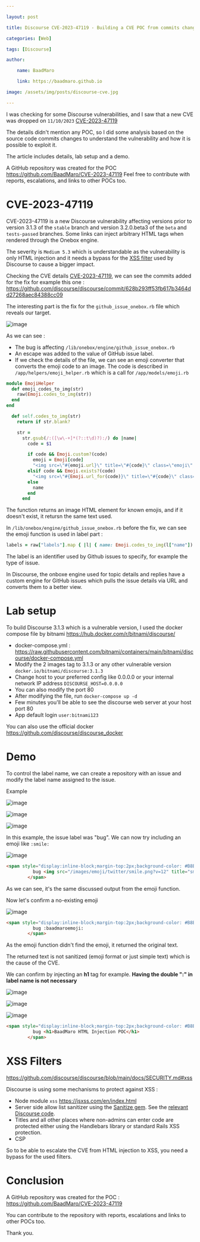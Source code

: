 ```yaml
---

layout: post

title: Discourse CVE-2023-47119 - Building a CVE POC from commits changes 

categories: [Web]

tags: [Discourse]

author:

    name: BaadMaro

    link: https://baadmaro.github.io

image: /assets/img/posts/discourse-cve.jpg

---
```


I was checking for some Discourse vulnerabilities, and I saw that a new CVE was dropped on `11/10/2023`  [CVE-2023-47119](https://nvd.nist.gov/vuln/detail/CVE-2023-47119) 

The details didn't mention any POC, so I did some analysis based on the source code commits changes to understand the vulnerability and how it is possible to exploit it.

The article includes details, lab setup and a demo.

A GitHub repository was created for the POC https://github.com/BaadMaro/CVE-2023-47119 Feel free to contribute with reports, escalations, and links to other POCs too.

# CVE-2023-47119

CVE-2023-47119 is a new Discourse vulnerability affecting versions prior to version 3.1.3 of the `stable` branch and version 3.2.0.beta3 of the `beta` and `tests-passed` branches. Some links can inject arbitrary HTML tags when rendered through the Onebox engine.

The severity is `Medium 5.3`  which is understandable as the vulnerability is only HTML injection and it needs a bypass for the [XSS filter](https://github.com/discourse/discourse/blob/main/docs/SECURITY.md#xss) used by Discourse to cause a bigger impact. 

Checking the CVE details [CVE-2023-47119](https://nvd.nist.gov/vuln/detail/CVE-2023-47119), we can see the commits added for the fix for example this one : https://github.com/discourse/discourse/commit/628b293ff53fb617b3464dd27268aec84388cc09

The interesting part is the fix for the `github_issue_onebox.rb` file which reveals our target.

![image](https://github.com/BaadMaro/baadmaro.github.io/assets/72421091/08cbed3c-2600-499e-9cf6-68a263b9c56a)

As we can see :
- The bug is affecting `/lib/onebox/engine/github_issue_onebox.rb`
- An escape was added to the value of GitHub issue label.
- If we check the details of the file, we can see an emoji converter that converts the emoji code to an image. The code is described in `/app/helpers/emoji_helper.rb` which is a call for `/app/models/emoji.rb`

```ruby
module EmojiHelper
  def emoji_codes_to_img(str)
    raw(Emoji.codes_to_img(str))
  end
end
```

```ruby
  def self.codes_to_img(str)
    return if str.blank?

    str =
      str.gsub(/:([\w\-+]*(?::t\d)?):/) do |name|
        code = $1

        if code && Emoji.custom?(code)
          emoji = Emoji[code]
          "<img src=\"#{emoji.url}\" title=\"#{code}\" class=\"emoji\" alt=\"#{code}\" loading=\"lazy\" width=\"20\" height=\"20\">"
        elsif code && Emoji.exists?(code)
          "<img src=\"#{Emoji.url_for(code)}\" title=\"#{code}\" class=\"emoji\" alt=\"#{code}\" loading=\"lazy\" width=\"20\" height=\"20\">"
        else
          name
        end
      end
```

The function returns an image HTML element for known emojis, and  if it doesn't exist, it retursn the same text used.

In `/lib/onebox/engine/github_issue_onebox.rb` before the fix, we can see the emoji function is used in label part :

```ruby
labels = raw["labels"].map { |l| { name: Emoji.codes_to_img(l["name"]) } }
```

The label is an identifier used by Github issues to specify, for example the type of issue.

In Discourse, the onboxe engine used for topic details and replies have a custom engine for GitHub issues which pulls the issue details via URL and converts them to a better view.

# Lab setup

To build Discourse 3.1.3 which is a vulnerable version, I used the docker compose file by bitnami 
https://hub.docker.com/r/bitnami/discourse/ 
- docker-compose.yml : https://raw.githubusercontent.com/bitnami/containers/main/bitnami/discourse/docker-compose.yml
- Modify the 2 images tag to 3.1.3 or any other vulnerable version `docker.io/bitnami/discourse:3.1.3`
- Change host to your preferred config like 0.0.0.0 or your internal network IP address `DISCOURSE_HOST=0.0.0.0`
- You can also modify the port 80
- After modifying the file, run `docker-compose up -d`
- Few minutes you'll be able to see the discourse web server at your host port 80 
- App default login `user:bitnami123`

You can also use the official docker https://github.com/discourse/discourse_docker 

# Demo 

To control the label name, we can create a repository with an issue and modify the label name assigned to the issue.

Example 

![image](https://github.com/BaadMaro/baadmaro.github.io/assets/72421091/0642ad14-f655-49f0-a829-dddc7077a239)

![image](https://github.com/BaadMaro/baadmaro.github.io/assets/72421091/0fafa829-0a29-4e57-96da-0b30cc169e75)

![image](https://github.com/BaadMaro/baadmaro.github.io/assets/72421091/48505b56-c263-4bae-8960-7d0812cccaf1)

In this example, the issue label was "bug". We can now try including an emoji like `:smile:`

![image](https://github.com/BaadMaro/baadmaro.github.io/assets/72421091/6211c4ca-f0c1-4857-87a2-1168dce2cf3e)

```html
<span style="display:inline-block;margin-top:2px;background-color: #B8B8B8;padding: 2px;border-radius: 4px;color: #fff;margin-left: 3px;">
          bug <img src="/images/emoji/twitter/smile.png?v=12" title="smile" class="emoji" alt="smile" width="20" height="20">
        </span>
```

As we can see, it's the same discussed output from the emoji function.

Now let's confirm a no-existing emoji

![image](https://github.com/BaadMaro/baadmaro.github.io/assets/72421091/ff0b01a4-7240-4acd-bcba-07a69ce5066c)

```html
<span style="display:inline-block;margin-top:2px;background-color: #B8B8B8;padding: 2px;border-radius: 4px;color: #fff;margin-left: 3px;">
          bug :baadmaroemoji:
        </span>
```

As the emoji function didn't find the emoji, it returned the original text.

The returned text is not sanitized (emoji format or just simple text) which is the cause of the CVE.

We can confirm by injecting an **h1** tag for example. **Having the double ":" in label name is not necessary** 

![image](https://github.com/BaadMaro/CVE-2023-47119/assets/72421091/b572c978-895e-4ec5-b223-4fc0da05f17f)

![image](https://github.com/BaadMaro/CVE-2023-47119/assets/72421091/28cae5f3-89e4-4ed6-9ddf-d6f702b17457)

![image](https://github.com/BaadMaro/CVE-2023-47119/assets/72421091/cdac2e11-5932-48fb-b3a5-4a5dc83741a1)

```html
<span style="display:inline-block;margin-top:2px;background-color: #B8B8B8;padding: 2px;border-radius: 4px;color: #fff;margin-left: 3px;">
          bug <h1>BaadMaro HTML Injection POC</h1>
        </span>
```

# XSS Filters

https://github.com/discourse/discourse/blob/main/docs/SECURITY.md#xss 

Discourse is using some mechanisms to protect against XSS :
- Node module `xss` https://jsxss.com/en/index.html
- Server side allow list sanitizer using the [Sanitize gem](https://github.com/rgrove/sanitize). See the [relevant Discourse code](https://github.com/discourse/discourse/blob/main/lib/pretty_text.rb).
- Titles and all other places where non-admins can enter code are protected either using the Handlebars library or standard Rails XSS protection.
- CSP

So to be able to escalate the CVE from HTML injection to XSS, you need a bypass for the used filters.

# Conclusion

A GitHub repository was created for the POC : https://github.com/BaadMaro/CVE-2023-47119

You can contribute to the repository with reports, escalations and links to other POCs too.

Thank you.
